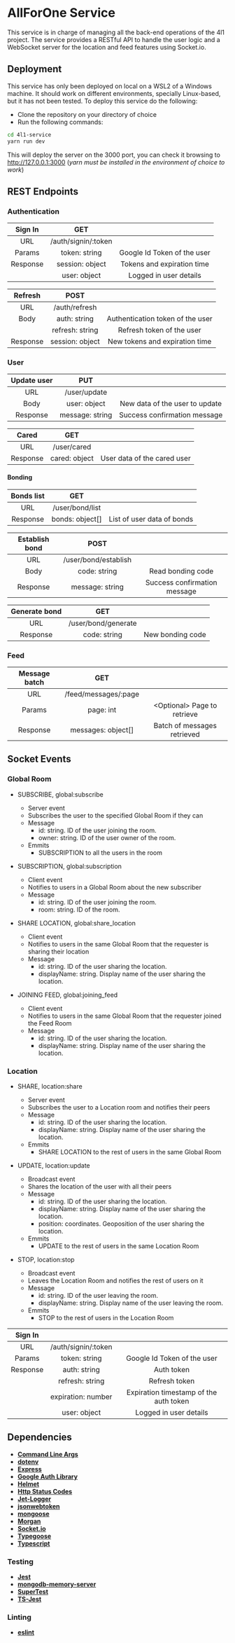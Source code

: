 # AllForOne Service
This service is in charge of managing all the back-end operations of the 4l1 project.
The service provides a RESTful API to handle the user logic and a WebSocket server
for the location and feed features using Socket.io. 

## Deployment
This service has only been deployed on local on a WSL2 of a Windows machine.
It should work on different environments, specially Linux-based, but it has not been tested.
To deploy this service do the following:

* Clone the repository on your directory of choice
* Run the following commands:
```sh
cd 4l1-service
yarn run dev
```

This will deploy the server on the 3000 port, you can check it browsing to http://127.0.0.1:3000 (*yarn must be installed in the environment of choice to work*)

## REST Endpoints

### Authentication

| Sign In	| GET        			|											|
|:-:		| :-:					|:-:										|
| URL     	| /auth/signin/:token	|											|
| Params    | token: string			| Google Id Token of the user 				|
| Response	| session: object		| Tokens and expiration time				|
|			| user: object			| Logged in user details					|

| Refresh	| POST					|											|
|:-:		| :-:					|:-:										|
| URL     	| /auth/refresh			|											|
| Body	    | auth: string			| Authentication token of the user			|
| 	    	| refresh: string		| Refresh token of the user 				|
| Response	| session: object		| New tokens and expiration time			|

### User

| Update user	| PUT         			|											|
|:-:			| :-:					|:-:										|
| URL     		| /user/update			|											|
| Body	    	| user: object			| New data of the user to update			|
| Response		| message: string		| Success confirmation message				|

| Cared			| GET           		|											|
|:-:			| :-:					|:-:										|
| URL     		| /user/cared			|											|
| Response		| cared: object			| User data of the cared user				|

#### Bonding

| Bonds list	| GET           		|											|
|:-:			| :-:					|:-:										|
| URL     		| /user/bond/list		|											|
| Response		| bonds: object[]		| List of user data of bonds				|

| Establish bond| POST           		|											|
|:-:			| :-:					|:-:										|
| URL     		| /user/bond/establish	|											|
| Body	    	| code: string			| Read bonding code							|
| Response		| message: string		| Success confirmation message				|

| Generate bond	| GET           		|											|
|:-:			| :-:					|:-:										|
| URL     		| /user/bond/generate	|											|
| Response		| code: string			| New bonding code							|

### Feed

| Message batch	| GET           		|											|
|:-:			| :-:					|:-:										|
| URL     		| /feed/messages/:page	|											|
| Params    	| page: int				| \<Optional\> Page to retrieve  			|
| Response		| messages: object[]	| Batch of messages retrieved				|

## Socket Events

### Global Room

* SUBSCRIBE, global:subscribe
	* Server event
	* Subscribes the user to the specified Global Room if they can
	* Message
		* id: string. ID of the user joining the room.
		* owner: string. ID of the user owner of the room.
	* Emmits
		* SUBSCRIPTION to all the users in the room	

* SUBSCRIPTION, global:subscription
	* Client event
	* Notifies to users in a Global Room about the new subscriber
	* Message
		* id: string. ID of the user joining the room.
		* room: string. ID of the room.	

* SHARE LOCATION, global:share_location
	* Client event
	* Notifies to users in the same Global Room that the requester is sharing their location
	* Message
		* id: string. ID of the user sharing the location.
		* displayName: string. Display name of the user sharing the location.	

* JOINING FEED, global:joining_feed
	* Client event
	* Notifies to users in the same Global Room that the requester joined the Feed Room
	* Message
		* id: string. ID of the user sharing the location.
		* displayName: string. Display name of the user sharing the location.	


### Location

* SHARE, location:share
	* Server event
	* Subscribes the user to a Location room and notifies their peers
	* Message
		* id: string. ID of the user sharing the location.
		* displayName: string. Display name of the user sharing the location.
	* Emmits
		* SHARE LOCATION to the rest of users in the same Global Room	

* UPDATE, location:update
	* Broadcast event
	* Shares the location of the user with all their peers
	* Message
		* id: string. ID of the user sharing the location.
		* displayName: string. Display name of the user sharing the location.
		* position: coordinates. Geoposition of the user sharing the location.	
	* Emmits
		* UPDATE to the rest of users in the same Location Room	

* STOP, location:stop
	* Broadcast event
	* Leaves the Location Room and notifies the rest of users on it
	* Message
		* id: string. ID of the user leaving the room.
		* displayName: string. Display name of the user leaving the room.
	* Emmits
		* STOP to the rest of users in the Location Room	


| Sign In	|              			|											|
|:-:		| :-:					|:-:										|
| URL     	| /auth/signin/:token	|											|
| Params    | token: string			| Google Id Token of the user 				|
| Response	| auth: string			| Auth token								|
|			| refresh: string		| Refresh token								|
|			| expiration: number	| Expiration timestamp of the auth token	|
|			| user: object			| Logged in user details					|


## Dependencies
* [**Command Line Args**](https://www.npmjs.com/package/command-line-args)
* [**dotenv**](https://www.npmjs.com/package/dotenv)
* [**Express**](https://www.npmjs.com/package/express)
* [**Google Auth Library**](https://www.npmjs.com/package/google-auth-library)
* [**Helmet**](https://www.npmjs.com/package/helmet)
* [**Http Status Codes**](https://www.npmjs.com/package/http-status-codes)
* [**Jet-Logger**](https://www.npmjs.com/package/jet-logger)
* [**jsonwebtoken**](https://www.npmjs.com/package/jsonwebtoken)
* [**mongoose**](https://www.npmjs.com/package/mongoose)
* [**Morgan**](https://www.npmjs.com/package/morgan)
* [**Socket.io**](https://www.npmjs.com/package/socket.io)
* [**Typegoose**](https://www.npmjs.com/package/@typegoose/typegoose)
* [**Typescript**](https://www.npmjs.com/package/typescript)

### Testing
* [**Jest**](https://www.npmjs.com/package/jest) 
* [**mongodb-memory-server**](https://www.npmjs.com/package/mongodb-memory-server)
* [**SuperTest**](https://www.npmjs.com/package/supertest)
* [**TS-Jest**](https://www.npmjs.com/package/ts-jest)

### Linting
* [**eslint**](https://www.npmjs.com/package/eslint)
